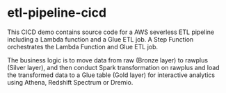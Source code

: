 # etl-pipeline-cicd

This CICD demo contains source code for a AWS severless ETL pipeline including a Lambda function and a Glue ETL job. A Step Function orchestrates the Lambda Function and Glue ETL job.

The business logic is to move data from raw (Bronze layer) to rawplus (Silver layer), and then conduct Spark transformation on rawplus and load the transformed data to a Glue table (Gold layer) for interactive analytics using Athena, Redshift Spectrum or Dremio.

